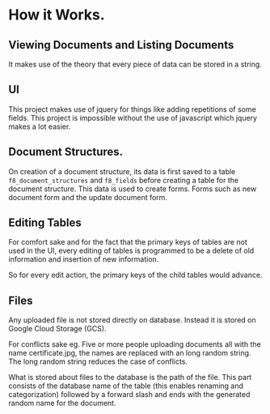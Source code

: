 # How it Works.


## Viewing Documents and Listing Documents

It makes use of the theory that every piece of data can be stored in a string.


## UI

This project makes use of jquery for things like adding repetitions of some fields. This
project is impossible without the use of javascript which jquery makes a lot easier.


## Document Structures.

On creation of a document structure, its data is first saved to a table `f8_document_structures`
and `f8_fields` before creating a table for the document structure. This data is used to create forms.
Forms such as new document form and the update document form.


## Editing Tables

For comfort sake and for the fact that the primary keys of tables are not used in the UI,
every editing of tables is programmed to be a delete of old information and insertion of
new information.

So for every edit action, the primary keys of the child tables would advance.


## Files

Any uploaded file is not stored directly on database. Instead it is stored on Google Cloud Storage (GCS).

For conflicts sake eg. Five or more people uploading documents all with the name certificate.jpg, the names
are replaced with an long random string. The long random string reduces the case of conflicts.

What is stored about files to the database is the path of the file. This part consists of the database name
of the table (this enables renaming and categorization) followed by a forward slash and ends
with the generated random name for the document.
